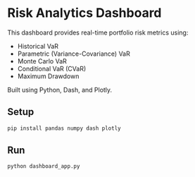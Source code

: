 # Risk Analytics Dashboard

This dashboard provides real-time portfolio risk metrics using:

- Historical VaR
- Parametric (Variance-Covariance) VaR
- Monte Carlo VaR
- Conditional VaR (CVaR)
- Maximum Drawdown

Built using Python, Dash, and Plotly.

## Setup

```bash
pip install pandas numpy dash plotly
```

## Run

```bash
python dashboard_app.py
```
